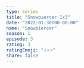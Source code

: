 ```yaml
---
type: series
title: "Snowpiercer 1x3"
date: "2022-01-30T00:00:00"
name: "Snowpiercer"
season: 1
episode: 3
rating: 3
ratingEmoji: "⭐️⭐️⭐️"
share: false
---
```

